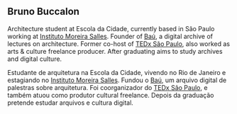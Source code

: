 ## Bruno Buccalon

Architecture student at Escola da Cidade, currently based in São Paulo working at [Instituto Moreira Salles](https://ims.com.br). Founder of [Baú](http://escoladacidade.org/bau/), a digital archive of lectures on architecture. Former co-host of [TEDx São Paulo](https://www.youtube.com/watch?v=Lws6N6hQzXo), also worked as arts & culture freelance producer. After graduating aims to study archives and digital culture.

Estudante de arquitetura na Escola da Cidade, vivendo no Rio de Janeiro e estagiando no [Instituto Moreira Salles](https://ims.com.br). Fundou o [Baú](http://escoladacidade.org/bau/), um arquivo digital de palestras sobre arquitetura. Foi coorganizador do [TEDx São Paulo](https://www.youtube.com/watch?v=Lws6N6hQzXo), e também atuou como produtor cultural freelance. Depois da graduação pretende estudar arquivos e cultura digital.




